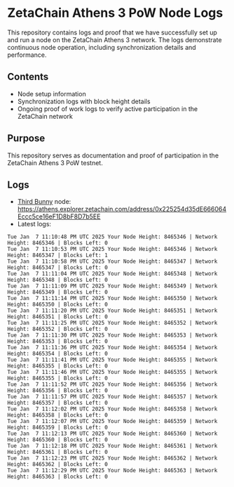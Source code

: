# ZetaChain Athens 3 PoW Node Logs
This repository contains logs and proof that we have successfully set up and run a node on the ZetaChain Athens 3 network. The logs demonstrate continuous node operation, including synchronization details and performance.

## Contents
- Node setup information
- Synchronization logs with block height details
- Ongoing proof of work logs to verify active participation in the ZetaChain network

## Purpose
This repository serves as documentation and proof of participation in the ZetaChain Athens 3 PoW testnet.

## Logs

- [Third Bunny](https://thirdbunny.xyz/) node: https://athens.explorer.zetachain.com/address/0x225254d35dE666064Eccc5ce16eF1D8bF8D7b5EE
- Latest logs:
```
Tue Jan  7 11:10:48 PM UTC 2025 Your Node Height: 8465346 | Network Height: 8465346 | Blocks Left: 0
Tue Jan  7 11:10:53 PM UTC 2025 Your Node Height: 8465346 | Network Height: 8465347 | Blocks Left: 1
Tue Jan  7 11:10:58 PM UTC 2025 Your Node Height: 8465347 | Network Height: 8465347 | Blocks Left: 0
Tue Jan  7 11:11:04 PM UTC 2025 Your Node Height: 8465348 | Network Height: 8465348 | Blocks Left: 0
Tue Jan  7 11:11:09 PM UTC 2025 Your Node Height: 8465349 | Network Height: 8465349 | Blocks Left: 0
Tue Jan  7 11:11:14 PM UTC 2025 Your Node Height: 8465350 | Network Height: 8465350 | Blocks Left: 0
Tue Jan  7 11:11:20 PM UTC 2025 Your Node Height: 8465351 | Network Height: 8465351 | Blocks Left: 0
Tue Jan  7 11:11:25 PM UTC 2025 Your Node Height: 8465352 | Network Height: 8465352 | Blocks Left: 0
Tue Jan  7 11:11:30 PM UTC 2025 Your Node Height: 8465353 | Network Height: 8465353 | Blocks Left: 0
Tue Jan  7 11:11:36 PM UTC 2025 Your Node Height: 8465354 | Network Height: 8465354 | Blocks Left: 0
Tue Jan  7 11:11:41 PM UTC 2025 Your Node Height: 8465355 | Network Height: 8465355 | Blocks Left: 0
Tue Jan  7 11:11:46 PM UTC 2025 Your Node Height: 8465355 | Network Height: 8465355 | Blocks Left: 0
Tue Jan  7 11:11:52 PM UTC 2025 Your Node Height: 8465356 | Network Height: 8465356 | Blocks Left: 0
Tue Jan  7 11:11:57 PM UTC 2025 Your Node Height: 8465357 | Network Height: 8465357 | Blocks Left: 0
Tue Jan  7 11:12:02 PM UTC 2025 Your Node Height: 8465358 | Network Height: 8465358 | Blocks Left: 0
Tue Jan  7 11:12:07 PM UTC 2025 Your Node Height: 8465359 | Network Height: 8465359 | Blocks Left: 0
Tue Jan  7 11:12:13 PM UTC 2025 Your Node Height: 8465360 | Network Height: 8465360 | Blocks Left: 0
Tue Jan  7 11:12:18 PM UTC 2025 Your Node Height: 8465361 | Network Height: 8465361 | Blocks Left: 0
Tue Jan  7 11:12:23 PM UTC 2025 Your Node Height: 8465362 | Network Height: 8465362 | Blocks Left: 0
Tue Jan  7 11:12:29 PM UTC 2025 Your Node Height: 8465363 | Network Height: 8465363 | Blocks Left: 0
```
